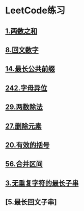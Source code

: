 # LeetCode练习
## [1.两数之和](array/TwoSum.java)
## [8.回文数字](array/palindromicNumber.java)
## [14.最长公共前缀](string/LongestCommonPrefix.java)
## [242.字母异位](string/ValidAnagram.java)
## [29.两数除法](binarySearch/DivideTwoInteger.java)
## [27.删除元素](array/RemoveElement.java)
## [20.有效的括号](stack/ValidParentheses.java)
## [56.合并区间](binarySearch/MergeIntervals.java)
## [3.无重复字符的最长子串](string/NoDuplicateLongestSubstringLength.java)
## [5.最长回文子串]